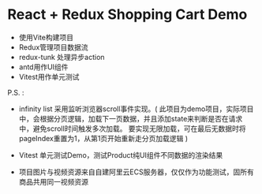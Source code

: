 # React + Redux Shopping Cart Demo

- 使用Vite构建项目
- Redux管理项目数据流
- redux-tunk 处理异步action
- antd用作UI组件
- Vitest用作单元测试 


P.S. : 
- infinity list 采用监听浏览器scroll事件实现。( 此项目为demo项目，实际项目中，会根据分页逻辑，加载下一页数据，并且添加state来判断是否在请求中，避免scroll时间触发多次加载。
要实现无限加载，可在最后无数据时将pageIndex重置为1，从第1页开始重新走分页加载逻辑 )

- Vitest 单元测试Demo，测试Product纯UI组件不同数据的渲染结果

- 项目图片与视频资源来自自建阿里云ECS服务器，仅仅作为功能测试，固所有商品共用同一视频资源